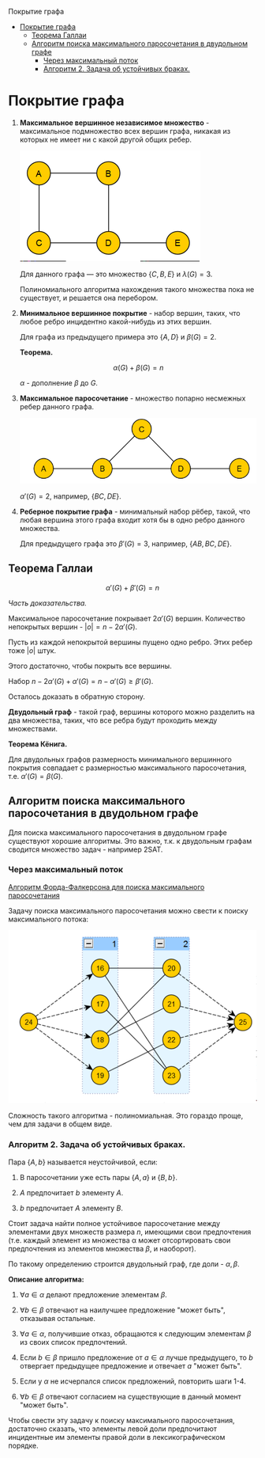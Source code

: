 Покрытие графа

- [Покрытие графа](#покрытие-графа)
  - [Теорема Галлаи](#теорема-галлаи)
  - [Алгоритм поиска максимального паросочетания в двудольном графе](#алгоритм-поиска-максимального-паросочетания-в-двудольном-графе)
    - [Через максимальный поток](#через-максимальный-поток)
    - [Алгоритм 2. Задача об устойчивых браках.](#алгоритм-2-задача-об-устойчивых-браках)

# Покрытие графа

1. **Максимальное вершинное независимое множество** - максимальное подмножество всех вершин графа, никакая из которых не имеет ни с какой другой общих ребер.

    ![50b7615aece361757ed74c8c93937ce7.png](./_resources/d0491c5d6ba743f9bbc71b698e9dda3a.png)

    Для данного графа — это множество $\{ C, B, E \}$ и $\lambda (G) = 3$.

    Полиномиального алгоритма нахождения такого множества пока не существует, и решается она перебором.

2. **Минимальное вершинное покрытие** - набор вершин, таких, что любое ребро инцидентно какой-нибудь из этих вершин.

    Для графа из предыдущего примера это $\{ A, D \}$ и $\beta (G) = 2$.

    **Теорема.**

    $$
    \alpha (G) + \beta (G) = n
    $$

    $\alpha$ - дополнение $\beta$ до $G$.

3. **Максимальное паросочетание** - множество попарно несмежных ребер данного графа.

    ![cde3b79a1c421f1b2e81b88593039cec.png](./_resources/6c54131de9264ae5a3865f908110b62c.png)

    $\alpha' (G) = 2$, например, $\{ BC, DE \}$.

4. **Реберное покрытие графа** - минимальный набор рёбер, такой, что любая вершина этого графа входит хотя бы в одно ребро данного множества.

    Для предыдущего графа это $\beta' (G) = 3$, например, $\{ AB, BC, DE \}$.

## Теорема Галлаи

$$
\alpha' (G) + \beta' (G) = n
$$

_Часть доказательства._

Максимальное паросочетание покрывает $2 \alpha' (G)$ вершин. Количество непокрытых вершин - $|o| = n - 2 \alpha' (G)$.

Пусть из каждой непокрытой вершины пущено одно ребро. Этих ребер тоже $|o|$ штук.

Этого достаточно, чтобы покрыть все вершины.

Набор $n - 2 \alpha' (G) + \alpha' (G) = n - \alpha' (G) \ge \beta' (G)$.

Осталось доказать в обратную сторону.

**Двудольный граф** - такой граф, вершины которого можно разделить на два множества, таких, что все ребра будут проходить между множествами.

**Теорема Кёнига.**

Для двудольных графов размерность минимального вершинного покрытия совпадает с размерностью максимального паросочетания, т.е. $\alpha' (G) = \beta (G)$.

## Алгоритм поиска максимального паросочетания в двудольном графе

Для поиска максимального паросочетания в двудольном графе существуют хорошие алгоритмы. Это важно, т.к. к двудольным графам сводится множество задач - например 2SAT.

### Через максимальный поток

[Алгоритм Форда-Фалкерсона для поиска максимального паросочетания](https://neerc.ifmo.ru/wiki/index.php?title=%D0%90%D0%BB%D0%B3%D0%BE%D1%80%D0%B8%D1%82%D0%BC_%D0%A4%D0%BE%D1%80%D0%B4%D0%B0-%D0%A4%D0%B0%D0%BB%D0%BA%D0%B5%D1%80%D1%81%D0%BE%D0%BD%D0%B0_%D0%B4%D0%BB%D1%8F_%D0%BF%D0%BE%D0%B8%D1%81%D0%BA%D0%B0_%D0%BC%D0%B0%D0%BA%D1%81%D0%B8%D0%BC%D0%B0%D0%BB%D1%8C%D0%BD%D0%BE%D0%B3%D0%BE_%D0%BF%D0%B0%D1%80%D0%BE%D1%81%D0%BE%D1%87%D0%B5%D1%82%D0%B0%D0%BD%D0%B8%D1%8F)

Задачу поиска максимального паросочетания можно свести к поиску максимального потока:

![5b0e8ce0becc44ae64b374698f5ae355.png](./_resources/4cf3df447b34470fb328c05ff4702538.png)

Сложность такого алгоритма - полиномиальная. Это гораздо проще, чем для задачи в общем виде.

###  Алгоритм 2. Задача об устойчивых браках.

Пара $\{ A, b \}$ называется неустойчивой, если:

1. В паросочетании уже есть пары $\{ A, a \}$ и $\{ B, b \}$.

2. $A$ предпочитает $b$ элементу $A$.

3. $b$ предпочитает $A$ элементу $B$.

Стоит задача найти полное устойчивое паросочетание между элементами двух множеств размера $n$, имеющими свои предпочтения (т.е. каждый элемент из множества α может отсортировать свои предпочтения из элементов множества $\beta$, и наоборот).

По такому определению строится двудольный граф, где доли - $\alpha, \beta$.

**Описание алгоритма:**

1. $\forall a \in \alpha$ делают предложение элементам $\beta$.

2. $\forall b \in \beta$ отвечают на наилучшее предложение "может быть", отказывая остальные.

3. $\forall a \in \alpha$, получившие отказ, обращаются к следующим элементам $\beta$ из своих список предпочтений.

4. Если $b \in \beta$ пришло предложение от $a \in \alpha$ лучше предыдущего, то $b$ отвергает предыдущее предложение и отвечает $a$ "может быть".

5. Если у $\alpha$ не исчерпался список предложений, повторить шаги 1-4.

6. $\forall b \in \beta$ отвечают согласием на существующие в данный момент "может быть".

Чтобы свести эту задачу к поиску максимального паросочетания, достаточно сказать, что элементы левой доли предпочитают инцидентные им элементы правой доли в лексикографическом порядке.
